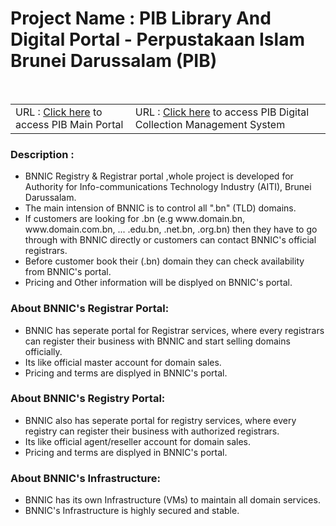 <h1>Project Name : PIB Library And Digital Portal  - Perpustakaan Islam Brunei Darussalam (PIB) </h1><br>
<table class="table table-striped">
<tr>
<td>
   URL :  <a href="https://pib.gov.bn/">Click here</a> to access PIB Main Portal 
</td>

<td>
   URL :  <a href="https://pibdcms.gov.bn/">Click here</a> to access PIB Digital Collection Management System
</td>
</tr>
</table>

<h3>Description :</h3>
<ul>
<li>BNNIC Registry & Registrar portal ,whole project is developed for Authority for Info-communications Technology Industry (AITI), Brunei Darussalam.</li>
<li>The main intension of BNNIC is to control all ".bn" (TLD) domains.</li>
<li>If customers are looking for .bn (e.g www.domain.bn, www.domain.com.bn, ... .edu.bn, .net.bn, .org.bn) then they have to go 
through with BNNIC directly or customers can contact BNNIC's official registrars. </li>
<li>Before customer book their (.bn) domain they can check availability from BNNIC's portal.</li>
<li>Pricing and Other information will be displyed on BNNIC's portal.</li>
</ul>

<h3>About BNNIC's Registrar Portal:</h3>
<ul>
 <li>
  BNNIC has seperate portal for Registrar services, where every registrars can register their business with BNNIC and start selling domains officially.
 </li>
 <li>
   Its like official master account for domain sales.
 </li>
 <li>
  Pricing and terms are displyed in BNNIC's portal.
 </li>
</ul>

<h3>About BNNIC's Registry Portal:</h3>
<ul>
 <li>
  BNNIC also has seperate portal for registry services, 
  where every registry can register their business with authorized registrars.
 </li>
 <li>
   Its like official agent/reseller account for domain sales.
 </li>
 <li>
  Pricing and terms are displyed in BNNIC's portal.
 </li>
</ul>

<h3>About BNNIC's Infrastructure:</h3>
<ul>
 <li>
  BNNIC has its own Infrastructure (VMs) to maintain all domain services.
 </li>
 <li>
   BNNIC's Infrastructure is highly secured and stable.
 </li>
 
</ul>




